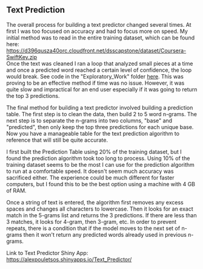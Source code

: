 ## Text Prediction

The overall process for building a text predictor changed several times. At first I was too focused on accuracy and had to focus more on speed. My initial method was to read in the entire training dataset, which can be found here:  
https://d396qusza40orc.cloudfront.net/dsscapstone/dataset/Coursera-SwiftKey.zip  
Once the text was cleaned I ran a loop that analyzed small pieces at a time and once a predicted word reached a certain level of confidence, the loop would break. See code in the "Exploratory_Work" folder [here](https://github.com/AlexPouletsos/Text_Prediction/blob/master/Exploratory_Work/Algorithm%206.R).
This was proving to be an effective method if time was no issue. However, it was quite slow and impractical for an end user especially if it was going to return the top 3 predictions.  

The final method for building a text predictor involved building a prediction table. The first step is to clean the data, then build 2 to 5 word n-grams. The next step is to separate the n-grams into two columns, "base" and "predicted", then only keep the top three predictions for each unique base. Now you have a manageable table for the text prediction algorithm to reference that will still be quite accurate.  

I first built the Prediction Table using 20% of the training dataset, but I found the prediction algorithm took too long to process. Using 10% of the training dataset seems to be the most I can use for the prediction algorithm to run at a comfortable speed. It doesn't seem much accuracy was sacrificed either. The experience could be much different for faster computers, but I found this to be the best option using a machine with 4 GB of RAM.  

Once a string of text is entered, the algorithm first removes any excess spaces and changes all characters to lowercase. Then it looks for an exact match in the 5-grams list and returns the 3 predictions. If there are less than 3 matches, it looks for 4-gram, then 3-gram, etc. In order to prevent repeats, there is a condition that if the model moves to the next set of n-grams then it won't return any predicted words already used in previous n-grams. 



Link to Text Predictor Shiny App:  
https://alexpouletsos.shinyapps.io/Text_Predictor/
